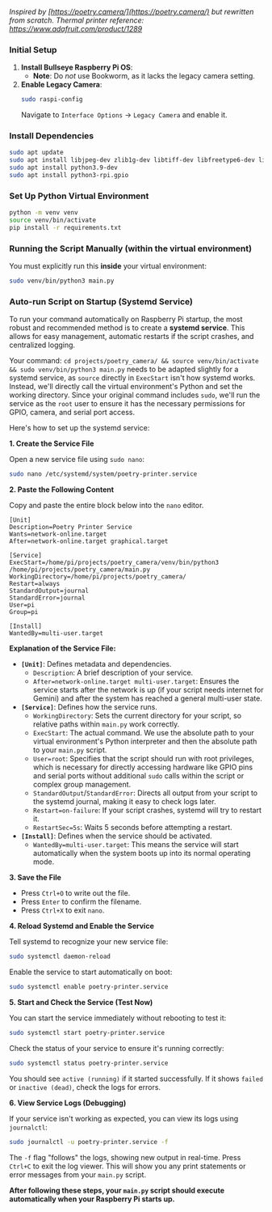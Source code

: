 *Inspired by [https://poetry.camera/](https://poetry.camera/) but rewritten from scratch.*
*Thermal printer reference: https://www.adafruit.com/product/1289*

### Initial Setup

1.  **Install Bullseye Raspberry Pi OS**:
      * **Note**: Do *not* use Bookworm, as it lacks the legacy camera setting.
2.  **Enable Legacy Camera**:
    ```bash
    sudo raspi-config
    ```
    Navigate to `Interface Options` -\> `Legacy Camera` and enable it.

### Install Dependencies

```bash
sudo apt update
sudo apt install libjpeg-dev zlib1g-dev libtiff-dev libfreetype6-dev liblcms2-dev libwebp-dev tcl-dev tk-dev
sudo apt install python3.9-dev
sudo apt install python3-rpi.gpio
```

### Set Up Python Virtual Environment

```bash
python -m venv venv
source venv/bin/activate
pip install -r requirements.txt
```

### Running the Script Manually (within the virtual environment)

You must explicitly run this **inside** your virtual environment:

```bash
sudo venv/bin/python3 main.py
```

### Auto-run Script on Startup (Systemd Service)

To run your command automatically on Raspberry Pi startup, the most robust and recommended method is to create a **systemd service**. This allows for easy management, automatic restarts if the script crashes, and centralized logging.

Your command: `cd projects/poetry_camera/ && source venv/bin/activate && sudo venv/bin/python3 main.py` needs to be adapted slightly for a systemd service, as `source` directly in `ExecStart` isn't how systemd works. Instead, we'll directly call the virtual environment's Python and set the working directory. Since your original command includes `sudo`, we'll run the service as the `root` user to ensure it has the necessary permissions for GPIO, camera, and serial port access.

Here's how to set up the systemd service:

**1. Create the Service File**

Open a new service file using `sudo nano`:

```bash
sudo nano /etc/systemd/system/poetry-printer.service
```

**2. Paste the Following Content**

Copy and paste the entire block below into the `nano` editor.

```
[Unit]
Description=Poetry Printer Service
Wants=network-online.target
After=network-online.target graphical.target

[Service]
ExecStart=/home/pi/projects/poetry_camera/venv/bin/python3 /home/pi/projects/poetry_camera/main.py
WorkingDirectory=/home/pi/projects/poetry_camera/
Restart=always
StandardOutput=journal
StandardError=journal
User=pi
Group=pi

[Install]
WantedBy=multi-user.target
```

**Explanation of the Service File:**

  * **`[Unit]`**: Defines metadata and dependencies.
      * `Description`: A brief description of your service.
      * `After=network-online.target multi-user.target`: Ensures the service starts after the network is up (if your script needs internet for Gemini) and after the system has reached a general multi-user state.
  * **`[Service]`**: Defines how the service runs.
      * `WorkingDirectory`: Sets the current directory for your script, so relative paths within `main.py` work correctly.
      * `ExecStart`: The actual command. We use the absolute path to your virtual environment's Python interpreter and then the absolute path to your `main.py` script.
      * `User=root`: Specifies that the script should run with root privileges, which is necessary for directly accessing hardware like GPIO pins and serial ports without additional `sudo` calls within the script or complex group management.
      * `StandardOutput`/`StandardError`: Directs all output from your script to the systemd journal, making it easy to check logs later.
      * `Restart=on-failure`: If your script crashes, systemd will try to restart it.
      * `RestartSec=5s`: Waits 5 seconds before attempting a restart.
  * **`[Install]`**: Defines when the service should be activated.
      * `WantedBy=multi-user.target`: This means the service will start automatically when the system boots up into its normal operating mode.

**3. Save the File**

  * Press `Ctrl+O` to write out the file.
  * Press `Enter` to confirm the filename.
  * Press `Ctrl+X` to exit `nano`.

**4. Reload Systemd and Enable the Service**

Tell systemd to recognize your new service file:

```bash
sudo systemctl daemon-reload
```

Enable the service to start automatically on boot:

```bash
sudo systemctl enable poetry-printer.service
```

**5. Start and Check the Service (Test Now)**

You can start the service immediately without rebooting to test it:

```bash
sudo systemctl start poetry-printer.service
```

Check the status of your service to ensure it's running correctly:

```bash
sudo systemctl status poetry-printer.service
```

You should see `active (running)` if it started successfully. If it shows `failed` or `inactive (dead)`, check the logs for errors.

**6. View Service Logs (Debugging)**

If your service isn't working as expected, you can view its logs using `journalctl`:

```bash
sudo journalctl -u poetry-printer.service -f
```

The `-f` flag "follows" the logs, showing new output in real-time. Press `Ctrl+C` to exit the log viewer. This will show you any print statements or error messages from your `main.py` script.

**After following these steps, your `main.py` script should execute automatically when your Raspberry Pi starts up.**
